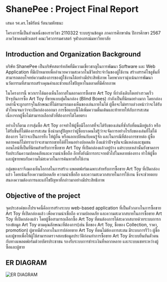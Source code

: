 # ShanePee : Project Final Report

เสนอ
รศ.ดร.โชติรัตน์ รัตนามหัทธนะ

โครงการนี้เป็นส่วนหนึ่งของรายวิชา 2110322 ระบบฐานข้อมูล
ภาคการศึกษาต้น ปีการศึกษา 2567
ภาควิชาคอมพิวเตอร์ คณะวิศวกรรมศาสตร์ จุฬาลงกรณ์มหาวิทยาลัย



## Introduction and Organization Background

บริษัท ShanePee เป็นบริษัทสตาร์ทอัพที่มีความเชี่ยวชาญในการพัฒนา Software และ Web Application ที่มีเป้าหมายเพื่ออำนวยความสะดวกในชีวิตประจำวันของผู้ใช้งาน สร้างสรรค์โซลูชันที่สามารถตอบโจทย์ความต้องการของผู้ใช้งานได้อย่างมีประสิทธิภาพ โดยพวกเรามุ่งเน้นการพัฒนานวัตกรรมที่สามารถสร้างคุณค่าและช่วยแก้ไขปัญหาในตลาดที่มีศักยภาพ

 ในโครงการนี้ พวกเราได้มองเห็นโอกาสในตลาดการซื้อขาย Art Toy ที่กำลังเติบโตอย่างรวดเร็ว ปัจจุบันการซื้อ Art Toy ที่ขายแบบสุ่มในกล่อง (Blind Boxes) กำลังเป็นที่นิยมอย่างมาก โดยกล่องเหล่านี้จะถูกบรรจุในลักษณะที่ไม่สามารถมองเห็นของเล่นภายในได้ ผู้ซื้อจะไม่ทราบล่วงหน้าว่าจะได้รับตัวไหนจนกว่าจะเปิดกล่องออกมา การซื้อแบบนี้ได้เพิ่มความตื่นเต้นและท้าทายให้กับการสะสม เนื่องจากผู้ซื้อไม่สามารถเลือกตัวที่ต้องการได้โดยตรง 

อย่างไรก็ตาม การสุ่มซื้อ Art Toy อาจทำให้ผู้ซื้อมีโอกาสที่จะได้รับของเล่นที่ซ้ำกับที่ตนมีอยู่แล้ว หรือได้รับชิ้นที่ไม่ต้องการสะสม ซึ่งนำมาสู่ปัญหาว่าผู้ซื้อบางคนไม่รู้ว่าจะจัดการอย่างไรกับของเล่นที่ไม่ได้ต้องการ ไม่ว่าจะเป็นการทิ้ง ให้ผู้อื่น หรือแลกเปลี่ยนกับคนรู้จัก และในกรณีที่ต้องการขายต่อ ผู้ซื้อหลายคนก็ไม่ทราบว่าจะสามารถขายได้ที่ไหนอย่างปลอดภัย ถึงแม้ว่าปัจจุบันจะมีแหล่งและชุมชนออนไลน์ที่เป็นที่นิยมสำหรับการซื้อขาย Art Toy ที่เปิดกล่องแล้วอยู่บ้าง แต่ระบบเหล่านั้นยังขาดการรับประกันความปลอดภัยและความน่าเชื่อถือ อีกทั้งยังมีการกระจายตัวไปในหลายช่องทาง ทำให้ผู้ซื้อและผู้ขายพบกับความไม่สะดวกในการค้นหาหรือใช้งาน 

กลุ่มของเราจึงมองเห็นโอกาสในการสร้าง แพลตฟอร์มเฉพาะสำหรับการซื้อขาย Art Toy ที่เปิดกล่องแล้ว โดยเน้นเรื่องความปลอดภัย ความน่าเชื่อถือ และความสะดวกสบายในการใช้งาน ซึ่งจะช่วยตอบสนองความต้องการและแก้ไขปัญหาที่กล่าวมาอย่างมีประสิทธิภาพ

## Objective of the project
จุดประสงค์ของโปรเจคนี้คือการสร้างระบบ web-based application ที่เป็นตัวกลางในการซื้อขาย Art Toy ที่เปิดกล่องแล้ว เพื่อความน่าเชื่อถือ ความปลอดภัย และความสะดวกสบายในการซื้อขาย Art Toy ที่เปิดกล่องแล้ว โดยผู้ซื้อสามารถเลือกซื้อ Art Toy ที่ตนต้องการได้สะดวกสบายด้วยระบบการกรองข้อมูล Art Toy ตามคุณลักษณะที่ต้องการ(เช่น ชื่อของ Art Toy, ชื่อของ Collection, ราคา, promotion) ผู้ขายมีตัวกลางในการปล่อยขาย Art Toy ที่ตนไม่ต้องการสะสม มีระบบการรีวิว ผู้ซื้อ และผู้ขายเพื่อให้ผู้ใช้สามารถตรวจสอบข้อมูลประวัติก่อนทำการซื้อขาย Art Toy มีระบบยืนยันตัวตนกับทางแพลตฟอร์มด้วยบัตรประชาชน รองรับระบบการชำระเงินที่หลากหลาย และระบบแชทระหว่างผู้ซื้อและผู้ขาย


## ER DIAGRAM
![ER DIAGRAM](https://cdn.discordapp.com/attachments/689374296040407040/1307370253042454548/Untitled.png?ex=673a0eee&is=6738bd6e&hm=dd90fc485f3930e60b04f6e60d01136033ddebdfd7502bfd087bff5a87a03a67&)